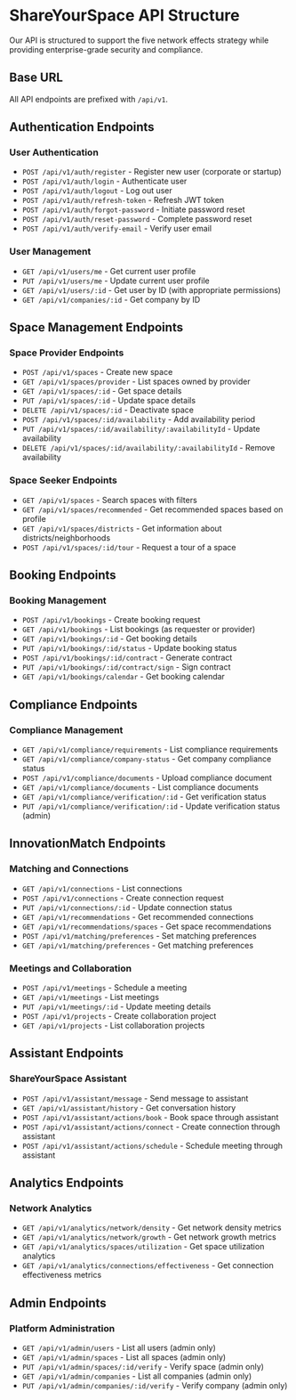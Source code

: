 # ShareYourSpace API Structure

Our API is structured to support the five network effects strategy while providing enterprise-grade security and compliance.

## Base URL
All API endpoints are prefixed with `/api/v1`.

## Authentication Endpoints

### User Authentication
- `POST /api/v1/auth/register` - Register new user (corporate or startup)
- `POST /api/v1/auth/login` - Authenticate user
- `POST /api/v1/auth/logout` - Log out user
- `POST /api/v1/auth/refresh-token` - Refresh JWT token
- `POST /api/v1/auth/forgot-password` - Initiate password reset
- `POST /api/v1/auth/reset-password` - Complete password reset
- `POST /api/v1/auth/verify-email` - Verify user email

### User Management
- `GET /api/v1/users/me` - Get current user profile
- `PUT /api/v1/users/me` - Update current user profile
- `GET /api/v1/users/:id` - Get user by ID (with appropriate permissions)
- `GET /api/v1/companies/:id` - Get company by ID

## Space Management Endpoints

### Space Provider Endpoints
- `POST /api/v1/spaces` - Create new space
- `GET /api/v1/spaces/provider` - List spaces owned by provider
- `GET /api/v1/spaces/:id` - Get space details
- `PUT /api/v1/spaces/:id` - Update space details
- `DELETE /api/v1/spaces/:id` - Deactivate space
- `POST /api/v1/spaces/:id/availability` - Add availability period
- `PUT /api/v1/spaces/:id/availability/:availabilityId` - Update availability
- `DELETE /api/v1/spaces/:id/availability/:availabilityId` - Remove availability

### Space Seeker Endpoints
- `GET /api/v1/spaces` - Search spaces with filters
- `GET /api/v1/spaces/recommended` - Get recommended spaces based on profile
- `GET /api/v1/spaces/districts` - Get information about districts/neighborhoods
- `POST /api/v1/spaces/:id/tour` - Request a tour of a space

## Booking Endpoints

### Booking Management
- `POST /api/v1/bookings` - Create booking request
- `GET /api/v1/bookings` - List bookings (as requester or provider)
- `GET /api/v1/bookings/:id` - Get booking details
- `PUT /api/v1/bookings/:id/status` - Update booking status
- `POST /api/v1/bookings/:id/contract` - Generate contract
- `PUT /api/v1/bookings/:id/contract/sign` - Sign contract
- `GET /api/v1/bookings/calendar` - Get booking calendar

## Compliance Endpoints

### Compliance Management
- `GET /api/v1/compliance/requirements` - List compliance requirements
- `GET /api/v1/compliance/company-status` - Get company compliance status
- `POST /api/v1/compliance/documents` - Upload compliance document
- `GET /api/v1/compliance/documents` - List compliance documents
- `GET /api/v1/compliance/verification/:id` - Get verification status
- `PUT /api/v1/compliance/verification/:id` - Update verification status (admin)

## InnovationMatch Endpoints

### Matching and Connections
- `GET /api/v1/connections` - List connections
- `POST /api/v1/connections` - Create connection request
- `PUT /api/v1/connections/:id` - Update connection status
- `GET /api/v1/recommendations` - Get recommended connections
- `GET /api/v1/recommendations/spaces` - Get space recommendations
- `POST /api/v1/matching/preferences` - Set matching preferences
- `GET /api/v1/matching/preferences` - Get matching preferences

### Meetings and Collaboration
- `POST /api/v1/meetings` - Schedule a meeting
- `GET /api/v1/meetings` - List meetings
- `PUT /api/v1/meetings/:id` - Update meeting details
- `POST /api/v1/projects` - Create collaboration project
- `GET /api/v1/projects` - List collaboration projects

## Assistant Endpoints

### ShareYourSpace Assistant
- `POST /api/v1/assistant/message` - Send message to assistant
- `GET /api/v1/assistant/history` - Get conversation history
- `POST /api/v1/assistant/actions/book` - Book space through assistant
- `POST /api/v1/assistant/actions/connect` - Create connection through assistant
- `POST /api/v1/assistant/actions/schedule` - Schedule meeting through assistant

## Analytics Endpoints

### Network Analytics
- `GET /api/v1/analytics/network/density` - Get network density metrics
- `GET /api/v1/analytics/network/growth` - Get network growth metrics
- `GET /api/v1/analytics/spaces/utilization` - Get space utilization analytics
- `GET /api/v1/analytics/connections/effectiveness` - Get connection effectiveness metrics

## Admin Endpoints

### Platform Administration
- `GET /api/v1/admin/users` - List all users (admin only)
- `GET /api/v1/admin/spaces` - List all spaces (admin only)
- `PUT /api/v1/admin/spaces/:id/verify` - Verify space (admin only)
- `GET /api/v1/admin/companies` - List all companies (admin only)
- `PUT /api/v1/admin/companies/:id/verify` - Verify company (admin only)